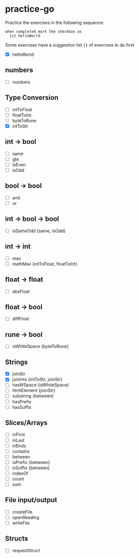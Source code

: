 # practice-go

Practice the exercises in the following sequence:

    when completed mark the checkbox as
      [x] helloWorld

Some exercises have a suggestion list `{}` of exercises to do first

- [x] helloWorld

## numbers
- [ ] numbers

## Type Conversion
- [ ] intToFloat
- [ ] floatToInt
- [ ] byteToRune
- [x] intToStr

## int -> bool
- [ ] same
- [ ] gte
- [ ] isEven
- [ ] isOdd

## bool -> bool
- [ ] and
- [ ] or

## int -> bool -> bool
- [ ] isSameOdd {same, isOdd}

## int -> int
- [ ] max
- [ ] mathMax {intToFloat, floatToInt}

## float -> float
- [ ] absFloat

## float -> bool
- [ ] diffFloat

## rune -> bool
- [ ] isWhiteSpace {byteToRune}

## Strings
- [x] joinStr
- [x] joinInts {intToStr, joinStr}
- [ ] hasWSpace {isWhiteSpace}
- [ ] htmlElement {joinStr}
- [ ] substring {between}
- [ ] hasPrefix 
- [ ] hasSuffix 

## Slices/Arrays
- [ ] inFirst
- [ ] inLast
- [ ] inEnds
- [ ] contains
- [ ] between
- [ ] isPrefix {between}
- [ ] isSuffix {between}
- [ ] indexOf
- [ ] count
- [ ] sum

## File input/output
- [ ] createFile
- [ ] openReading
- [ ] writeFile

## Structs
- [ ] requestStruct
